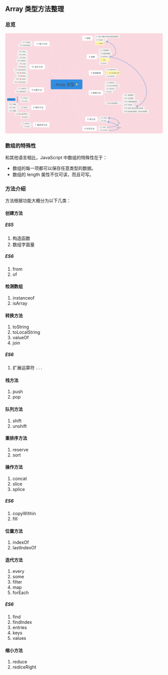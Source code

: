 ## Array 类型方法整理

### 总览

![Array类型.png](./assets/Array类型.png)

### 数组的特殊性
和其他语言相比，JavaScript 中数组的特殊性在于：

* 数组的每一项都可以保存任意类型的数据。
* 数组的 length 属性不仅可读，而且可写。


### 方法介绍

方法根据功能大概分为以下几类：

#### 创建方法

##### ES5

1. 构造函数
2. 数组字面量

##### ES6

1. from
2. of

#### 检测数组

1. instanceof
2. isArray

#### 转换方法

1. toString
2. toLocalString
3. valueOf
4. join

##### ES6 
1. 扩展运算符 `...`

#### 栈方法

1. push
2. pop

#### 队列方法

1. shift
2. unshift

#### 重排序方法

1. reserve
2. sort

#### 操作方法

1. concat
2. slice
3. splice

##### ES6 

1. copyWithin
2. fill

#### 位置方法

1. indexOf
2. lastIndexOf

#### 迭代方法

1. every
2. some
3. filter
4. map
5. forEach

##### ES6

1. find
2. findIndex
3. entries
4. keys
5. values

#### 缩小方法

1. reduce
2. rediceRight

